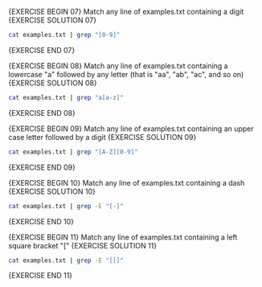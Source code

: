 {EXERCISE BEGIN 07}
Match any line of examples.txt containing a digit
{EXERCISE SOLUTION 07}
``` sh
cat examples.txt | grep "[0-9]"
```
{EXERCISE END 07}

{EXERCISE BEGIN 08}
Match any line of examples.txt containing a lowercase "a" followed by any letter (that is "aa", "ab", "ac", and so on)
{EXERCISE SOLUTION 08}
``` sh
cat examples.txt | grep "a[a-z]"
```
{EXERCISE END 08}

{EXERCISE BEGIN 09}
Match any line of examples.txt containing an upper case letter followed by a digit
{EXERCISE SOLUTION 09}
``` sh
cat examples.txt | grep "[A-Z][0-9]"
```
{EXERCISE END 09}

{EXERCISE BEGIN 10}
Match any line of examples.txt containing a dash
{EXERCISE SOLUTION 10}
``` sh
cat examples.txt | grep -E "[-]"
```
{EXERCISE END 10}

{EXERCISE BEGIN 11}
Match any line of examples.txt containing a left square bracket "["
{EXERCISE SOLUTION 11}
``` sh
cat examples.txt | grep -E "[[]"
```
{EXERCISE END 11}
